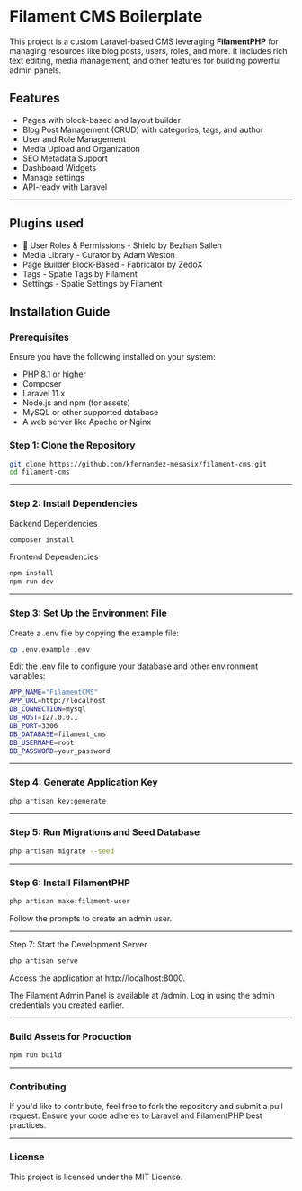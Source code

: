 # Filament CMS Boilerplate

This project is a custom Laravel-based CMS leveraging **FilamentPHP** for managing resources like blog posts, users, roles, and more. It includes rich text editing, media management, and other features for building powerful admin panels.

## Features

-   Pages with block-based and layout builder
-   Blog Post Management (CRUD) with categories, tags, and author
-   User and Role Management
-   Media Upload and Organization
-   SEO Metadata Support
-   Dashboard Widgets
-   Manage settings
-   API-ready with Laravel

---

## Plugins used

-   :construction: User Roles & Permissions - Shield by Bezhan Salleh
-   Media Library - Curator by Adam Weston
-   Page Builder Block-Based - Fabricator by ZedoX
-   Tags - Spatie Tags by Filament
-   Settings - Spatie Settings by Filament

## Installation Guide

### Prerequisites

Ensure you have the following installed on your system:

-   PHP 8.1 or higher
-   Composer
-   Laravel 11.x
-   Node.js and npm (for assets)
-   MySQL or other supported database
-   A web server like Apache or Nginx

### Step 1: Clone the Repository

```bash
git clone https://github.com/kfernandez-mesasix/filament-cms.git
cd filament-cms
```

---

### Step 2: Install Dependencies

Backend Dependencies

```bash
composer install
```

Frontend Dependencies

```bash
npm install
npm run dev
```

---

### Step 3: Set Up the Environment File

Create a .env file by copying the example file:

```bash
cp .env.example .env
```

Edit the .env file to configure your database and other environment variables:

```bash
APP_NAME="FilamentCMS"
APP_URL=http://localhost
DB_CONNECTION=mysql
DB_HOST=127.0.0.1
DB_PORT=3306
DB_DATABASE=filament_cms
DB_USERNAME=root
DB_PASSWORD=your_password
```

---

### Step 4: Generate Application Key

```bash
php artisan key:generate
```

---

### Step 5: Run Migrations and Seed Database

```bash
php artisan migrate --seed
```

---

### Step 6: Install FilamentPHP

```bash
php artisan make:filament-user
```

Follow the prompts to create an admin user.

---

Step 7: Start the Development Server

```bash
php artisan serve
```

Access the application at http://localhost:8000.

The Filament Admin Panel is available at /admin. Log in using the admin credentials you created earlier.

---

### Build Assets for Production

```bash
npm run build
```

---

### Contributing

If you'd like to contribute, feel free to fork the repository and submit a pull request. Ensure your code adheres to Laravel and FilamentPHP best practices.

---

### License

This project is licensed under the MIT License.
